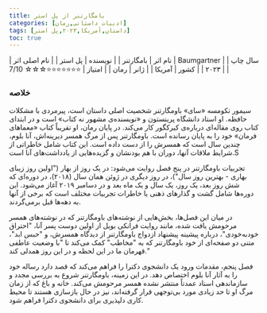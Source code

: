 ```yaml
---
title: بامگارتنر از پل استر
categories: [ادبیات داستانی,رمان]
tags: [داستان,آمریکا,۲۰۲۳,پل استر]
toc: true
---
```


| نام اثر | بامگارتنر |
| نویسنده | پل استر |
| نام اصلی اثر | Baumgartner  |
| سال چاپ | ۲۰۲۳  |
| کشور | آمریکا  |
| ژانر | رمان   |
| امتیاز | ⭐⭐⭐⭐⭐⭐⭐☆☆☆ 7/10  |

### خلاصه

سیمور تکومسه «سای» باومگارتنر شخصیت اصلی داستان است، پیرمردی با مشکلات حافظه. او استاد دانشگاه پرینستون و «نویسنده‌ی مشهور نه کتاب» است و در ابتدای کتاب روی مقاله‌ای درباره‌ی کیرکگور کار می‌کند. در پایان رمان، او تقریباً کتاب «معماهای فرمان» خود را به پایان رسانده است. باومگارتنر پس از مرگ همسر دیرینه‌اش، آنا بلوم، چندین سال است که همسرش را از دست داده است. این کتاب شامل خاطراتی از شرایط ملاقات آنها، دوران با هم بودنشان و گزیده‌هایی از یادداشت‌های آنا است.S

تجربیات باومگارتنر در پنج فصل روایت می‌شود: در یک روز از بهار ("اولین روز زیبای بهاری - بهترین روز سال")، در روز دیگری در ژوئن همان سال (۲۰۱۸)، در دوره‌ای که شش روز بعد، یک روز، یک سال و یک ماه بعد و در دسامبر ۲۰۱۹ آغاز می‌شود. این دوره‌ها شامل گشت و گذارهای ذهنی یا خاطرات تجربیات مختلف است که برخی از آنها به دهه‌ها قبل برمی‌گردند.

در میان این فصل‌ها، بخش‌هایی از نوشته‌های باومگارتنر که در نوشته‌های همسر مرحومش یافت شده، مانند روایت فرانکی بویل از اولین دوست پسر آنا، "احتراق خودبه‌خودی"، درباره پیشینه پیشنهاد ازدواج باومگارتنر از دیدگاه همسرش، و "حبس ابد"، متنی دو صفحه‌ای از خود باومگارتنر که به "مخاطب" کمک می‌کند تا "با وضعیت عاطفی قهرمان ما در این لحظه و در این روز همدلی کند."

فصل پنجم، مقدمات ورود یک دانشجوی دکترا را فراهم می‌کند که قصد دارد رساله خود را به آثار آنا بلوم اختصاص دهد. در این زمینه، باومگارتنر شروع به بررسی مجدد و سازماندهی اسناد عمدتاً منتشر نشده همسر مرحومش می‌کند. خانه و باغ که از زمان مرگ او تا حد زیادی مورد بی‌توجهی قرار گرفته‌اند، نیز در حال بازسازی هستند تا محیط کاری دلپذیری برای دانشجوی دکترا فراهم شود.
